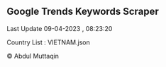 

## Google Trends Keywords Scraper 
 
Last Update 09-04-2023 , 08:23:20

Country List :
VIETNAM.json



© Abdul Muttaqin 
